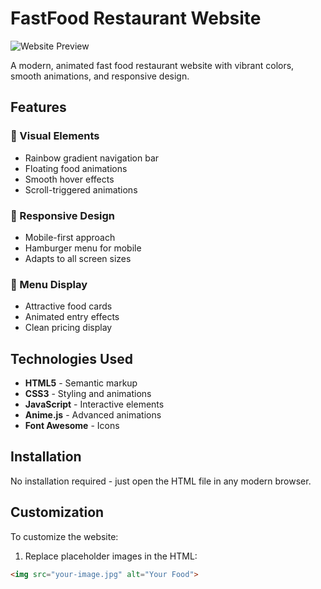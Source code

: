 # FastFood Restaurant Website

![Website Preview](https://images.unsplash.com/photo-1504674900247-0877df9cc836)

A modern, animated fast food restaurant website with vibrant colors, smooth animations, and responsive design.

## Features

### 🎨 Visual Elements
- Rainbow gradient navigation bar
- Floating food animations
- Smooth hover effects
- Scroll-triggered animations

### 📱 Responsive Design
- Mobile-first approach
- Hamburger menu for mobile
- Adapts to all screen sizes

### 🍔 Menu Display
- Attractive food cards
- Animated entry effects
- Clean pricing display

## Technologies Used

- **HTML5** - Semantic markup
- **CSS3** - Styling and animations
- **JavaScript** - Interactive elements
- **Anime.js** - Advanced animations
- **Font Awesome** - Icons

## Installation

No installation required - just open the HTML file in any modern browser.

## Customization

To customize the website:

1. Replace placeholder images in the HTML:
```html
<img src="your-image.jpg" alt="Your Food">
